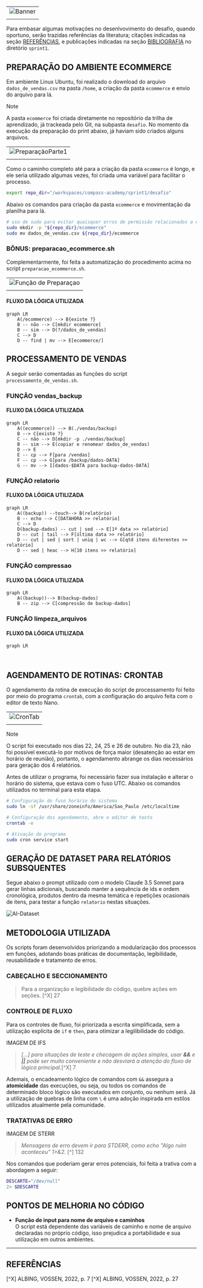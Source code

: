#

||
|---|
|![Banner](/assets/banner-sprint1-desafio.png)|
||

Para embasar algumas motivações no desenlvovimento do desafio, quando oportuno, serão trazidas referências da literatura; citações indicadas na seção [REFERÊNCIAS](https://github.com/jqln-vc/compass-academy/blob/main/sprint1/desafio/README.md#refer%C3%AAncias), e publicações indicadas na seção [BIBLIOGRAFIA](https://github.com/jqln-vc/compass-academy/blob/main/sprint1/README.md#bibliografia) no diretório `sprint1`.  

## PREPARAÇÃO DO AMBIENTE ECOMMERCE

Em ambiente Linux Ubuntu, foi realizado o download do arquivo `dados_de_vendas.csv` na pasta `/home`, a criação da pasta `ecommerce` e envio do arquivo para lá.

> [!NOTE]
> A pasta `ecommerce` foi criada diretamente no repositório da trilha de aprendizado, já trackeada pelo Git, na subpasta `desafio`. No momento da execução da preparação do print abaixo, já haviam sido criados alguns arquivos.

| |
|---|
|![PreparaçãoParte1](../evidencias/1-preparacao.png)|
| |

Como o caminho completo até para a criação da pasta `ecommerce` é longo, e ele seria utilizado algumas vezes, foi criada uma variável para facilitar o processo.

```bash
export repo_dir="/workspaces/compass-academy/sprint1/desafio"
```

Abaixo os comandos para criação da pasta `ecommerce` e movimentação da planilha para lá.

```bash
# uso de sudo para evitar quaisquer erros de permissão relacionados a outros (sub)diretórios
sudo mkdir -p "${repo_dir}/ecommerce"
sudo mv dados_de_vendas.csv ${repo_dir}/ecommerce
```

### BÔNUS: preparacao_ecommerce.sh
Complementarmente, foi feita a automatização do procedimento acima no script `preparacao_ecommerce.sh`.

| |
|---|
|![Função de Preparaçao](../evidencias/3-ecommercefunc.png)|
| |

#### FLUXO DA LÓGICA UTILIZADA

```mermaid
graph LR
    A(/ecommerce) --> B{existe ?}
    B -- não --> C[mkdir ecommerce]
    B -- sim --> D(?/dados_de_vendas)
    C --> D
    D -- find | mv --> E[ecommerce/]
```

## PROCESSAMENTO DE VENDAS
A seguir serão comentadas as funções do script `processamento_de_vendas.sh`.

### FUNÇÃO vendas_backup

#### FLUXO DA LÓGICA UTILIZADA

```mermaid
graph LR
    A((ecommerce)) --> B(./vendas/backup)
    B --> C{existe ?}
    C -- não --> D[mkdir -p ./vendas/backup]
    B -- sim --> E(copiar e renomear dados_de_vendas)
    D --> E
    E -- cp --> F[para /vendas]
    F -- cp --> G[para /backup/dados-DATA]
    G -- mv --> I[dados-$DATA para backup-dados-DATA]
```
### FUNÇÃO relatorio

#### FLUXO DA LÓGICA UTILIZADA

```mermaid
graph LR
    A((backup)) --touch--> B(relatório)
    B -- echo --> C[DATAHORA >> relatório]
    C --> D
    D(backup-dados) -- cut | sed --> E[1ª data >> relatório]
    D -- cut | tail --> F[última data >> relatório]
    D -- cut | sed | sort | uniq | wc --> G[qtd itens diferentes >> relatório]
    D -- sed | heac --> H[10 itens >> relatório]    
```
### FUNÇÃO compressao

#### FLUXO DA LÓGICA UTILIZADA

```mermaid
graph LR
    A((backup))--> B(backup-dados)
    B -- zip --> C[compressão de backup-dados]

```
### FUNÇÃO limpeza_arquivos

#### FLUXO DA LÓGICA UTILIZADA

```mermaid
graph LR
    
 
```
## AGENDAMENTO DE ROTINAS: CRONTAB

O agendamento da rotina de execução do script de processamento foi feito por meio do programa `crontab`, com a configuração do arquivo feita com o editor de texto Nano.

| |
|---|
|![CronTab](../evidencias/4-crontab.png)|
| |

> [!NOTE]
> O script foi executado nos dias 22, 24, 25 e 26 de outubro. No dia 23, não foi possível executá-lo por motivos de força maior (desatenção ao estar em horário de reunião), portanto, o agendamento abrange os dias necessários para geração dos 4 relatórios.

Antes de utilizar o programa, foi necessário fazer sua instalação e alterar o horário do sistema, que estava com o fuso UTC. Abaixo os comandos utilizados no terminal para esta etapa.

```bash
# Configuração do fuso horário do sistema
sudo ln -sf /usr/share/zoneinfo/America/Sao_Paulo /etc/localtime

# Configuração dos agendamento, abre o editor de texto
crontab -e

# Ativação do programa
sudo cron service start
```

## GERAÇÃO DE DATASET PARA RELATÓRIOS SUBSQUENTES
Segue abaixo o prompt utilizado com o modelo Claude 3.5 Sonnet para gerar linhas adicionais, buscando manter a sequência de ids e ordem cronológica, produtos dentro da mesma temática e repetições ocasionais de itens, para testar a função `relatorio` nestas situações.

![AI-Dataset](../evidencias/5-geracao-dataset.png)

## METODOLOGIA UTILIZADA

Os scripts foram desenvolvidos priorizando a modularização dos processos em funções, adotando boas práticas de documentação, legibilidade, reusabilidade e tratamento de erros.

### CABEÇALHO E SECCIONAMENTO

> Para a organização e legibilidade do código, quebre ações em seções. [^X] 27

### CONTROLE DE FLUXO

Para os controles de fluxo, foi priorizada a escrita simplificada, sem a utilização explícita de `if` e `then`, para otimizar a legilibilidade do código.

IMAGEM DE IFS

> *[...] para situações de teste e checagem de ações simples, usar **&&** e **||** pode ser muito conveniente e não desviará a atenção do fluxo de lógica principal.*[^X] 7

Ademais, o encadeamento lógico de comandos com `&&` assegura a **atomicidade** das execuções, ou seja, ou todos os comandos de determinado bloco lógico são executados em conjunto, ou nenhum será. Já a utilização de quebras de linha com `\` é uma adoção inspirada em estilos utilizados atualmente pela comunidade.

### TRATATIVAS DE ERRO

IMAGEM DE STERR

> *Mensagens de erro devem ir para STDERR, como echo "Algo ruim aconteceu" 1>&2.* [^] 132

Nos comandos que poderiam gerar erros potenciais, foi feita a trativa com a abordagem a seguir:

```bash
DESCARTE="/dev/null"
2> $DESCARTE
```

## PONTOS DE MELHORIA NO CÓDIGO

* **Função de input para nome de arquivo e caminhos**  
O script está dependente das variáveis de caminho e nome de arquivo declaradas no próprio código, isso prejudica a portabilidade e sua utilização em outros ambientes.

---

## REFERÊNCIAS

[^X] ALBING, VOSSEN, 2022, p. 7
[^X] ALBING, VOSSEN, 2022, p. 27
